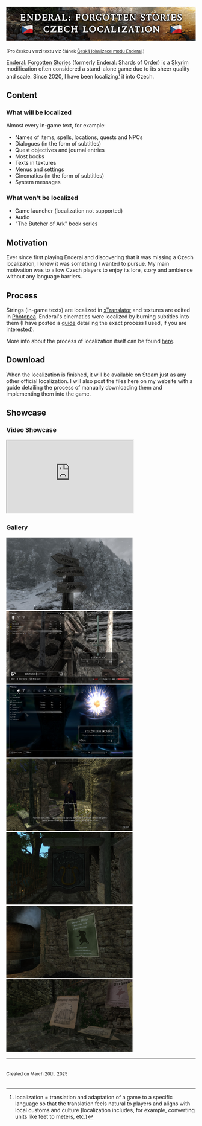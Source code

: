 <p align="center">
  <img src="images/enderal_banner_en.png" alt="Banner" />
</p>

<small>(Pro českou verzi textu viz článek [Česká lokalizace modu Enderal](enderal-localization-cz.md).)</small>

[Enderal: Forgotten Stories](https://store.steampowered.com/app/933480/Enderal_Forgotten_Stories/) (formerly Enderal: Shards of Order) is a [Skyrim](https://store.steampowered.com/app/72850/The_Elder_Scrolls_V_Skyrim/) modification often considered a stand-alone game due to its sheer quality and scale. Since 2020, I have been localizing[^1] it into Czech.

## Content

### What will be localized

Almost every in-game text, for example:

- Names of items, spells, locations, quests and NPCs
- Dialogues (in the form of subtitles)
- Quest objectives and journal entries
- Most books
- Texts in textures
- Menus and settings
- Cinematics (in the form of subtitles)
- System messages

### What won't be localized

- Game launcher (localization not supported)
- Audio
- "The Butcher of Ark" book series

## Motivation

Ever since first playing Enderal and discovering that it was missing a Czech localization, I knew it was something I wanted to pursue. My main motivation was to allow Czech players to enjoy its lore, story and ambience without any language barriers.

## Process

Strings (in-game texts) are localized in [xTranslator](https://www.nexusmods.com/skyrimspecialedition/mods/134) and textures are edited in [Photopea](https://www.photopea.com). Enderal's cinematics were localized by burning subtitles into them (I have posted a [guide](subtitles.md) detailing the exact process I used, if you are interested).

More info about the process of localization itself can be found [here](https://en.wiki.sureai.net/Enderal:Localization).

## Download

When the localization is finished, it will be available on Steam just as any other official localization. I will also post the files here on my website with a guide detailing the process of manually downloading them and implementing them into the game.

## Showcase

### Video Showcase

<iframe style="width: 35vw; height: 20vw;"
    src="https://www.youtube.com/embed/WR9Hxv33W0k?cc_load_policy=0" allowfullscreen>
</iframe>

### Gallery

<img data-enlargeable style="width: 35vw; height: 20vw; position: relative; cursor: zoom-in;" src="images/enderal_image_1.jpg" alt="Gallery Image 1" />

<img data-enlargeable style="width: 35vw; height: 20vw; position: relative; cursor: zoom-in;" src="images/enderal_image_2.jpg" alt="Gallery Image 2" />

<img data-enlargeable style="width: 35vw; height: 20vw; position: relative; cursor: zoom-in;" src="images/enderal_image_3.jpg" alt="Gallery Image 3" />

<img data-enlargeable style="width: 35vw; height: 20vw; position: relative; cursor: zoom-in;" src="images/enderal_image_4.jpg" alt="Gallery Image 4" />

<img data-enlargeable style="width: 35vw; height: 20vw; position: relative; cursor: zoom-in;" src="images/enderal_image_5.jpg" alt="Gallery Image 5" />

<img data-enlargeable style="width: 35vw; height: 20vw; position: relative; cursor: zoom-in;" src="images/enderal_image_6.jpg" alt="Gallery Image 6" />

<img data-enlargeable style="width: 35vw; height: 20vw; position: relative; cursor: zoom-in;" src="images/enderal_image_7.jpg" alt="Gallery Image 7" />

<br>

<hr />

[^1]: localization = translation and adaptation of a game to a specific language so that the translation feels natural to players and aligns with local customs and culture (localization includes, for example, converting units like feet to meters, etc.)

<br>
<small>Created on March 20th, 2025</small>
<br><br>
